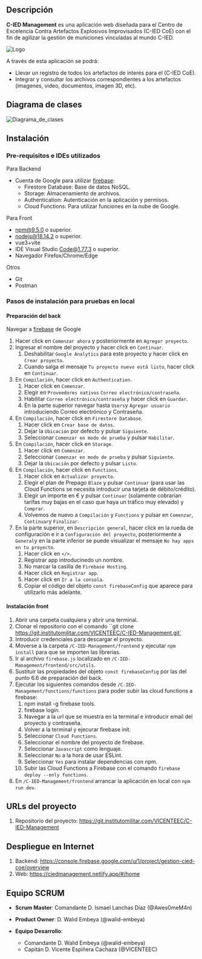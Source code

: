 ## Descripción

**C-IED Management** es una aplicación web diseñada para el Centro de Excelencia Contra Artefactos Explosivos Improvisados (C-IED CoE) con el fin de agilizar la gestión de municiones vinculadas al mundo C-IED.

![Logo](https://git.institutomilitar.com/VICENTEEC/C-IED-Management/-/wikis/imagenes/LOGO%20CIED%20MANAGEMENT80.jpg)

A través de esta aplicación se podrá:

+ Llevar un registro de todos los artefactos de interés para el (C-IED CoE).
+ Integrar y consultar los archivos correspondientes a los artefactos (imagenes, video, documentos, imagen 3D, etc).

## Diagrama de clases

![Diagrama_de_clases](https://git.institutomilitar.com/VICENTEEC/C-IED-Management/-/wikis/diagramas/diag_clase_COE.png)

## Instalación

### Pre-requisitos e IDEs utilizados

Para Backend

- Cuenta de Google para utilizar [firebase](https://console.firebase.google.com/u/1/):
  - Firestore Database: Base de datos NoSQL.
  - Storage: Almacenamiento de archivos.
  - Authentication: Autenticación en la aplicación y permisos.
  - Cloud Functions: Para utilizar funciones en la nube de Google.

Para Front

- npm@9.5.0 o superior.
- nodejs@18.14.2 o superior.
- vue3+vite
- IDE Visual Studio Code@1.77.3 o superior.
- Navegador Firefox/Chrome/Edge

Otros

- Git
- Postman

### Pasos de instalación para pruebas en local

#### Preparación del back

Navegar a [firebase](https://firebase.google.com/products-build?hl=es) de Google

1. Hacer click en `Comenzar ahora` y posteriormente en `Agregar proyecto`.
2. Ingresar el nombre del proyecto y hacer click en `Continuar`.
   1. Deshabilitar `Google Analytics` para este proyecto y hacer click en `Crear proyecto`.
   2. Cuando salga el mensaje `Tu proyecto nuevo está listo`, hacer click en `Continuar`.
3. En `Compilación`, hacer click en `Authentication`.
   1. Hacer click en `Comenzar`.
   2. Elegir en `Proveedores nativos` `Correo electrónico/contraseña`.
   3. Habilitar `Correo electrónico/contraseña` y hacer click en `Guardar`.
   4. En la parte superior navegar hasta `Users`y `Agregar usuario` introduciendo Correo electrónico y Contraseña.
4. En `Compilación`, hacer click en `Firestore Database`.
   1. Hacer click en `Crear base de datos`.
   2. Dejar la `Ubicación` por defecto y pulsar `Siguiente`.
   3. Seleccionar `Comenzar en modo de prueba` y pulsar `Habilitar`.
5. En `Compilación`, hacer click en `Storage`.
   1. Hacer click en `Comenzar`.
   2. Seleccionar `Comenzar en modo de prueba` y pulsar `Siguiente`.
   3. Dejar la `Ubicación` por defecto y pulsar `Listo`.
5. En `Compilación`, hacer click en `Functions`.
   1. Hacer click en `Actualizar proyecto`.
   2. Elegir el plan de Prepago `Blaze` y pulsar `Continuar` (para usar las Cloud Functions se necesita introducir una tarjeta de débito/crédito).
   3. Elegir un importe en € y pulsar `Continuar` (solamente cobrarían tarifas muy bajas en el caso que haya un tráfico muy elevado) y `Comprar`.
   4. Volvemos de nuevo a `Compilación` y `Functions` y pulsar en `Comenzar`, `Continuar`y `Finalizar`.
6. En la parte superior, en `Descripción general`, hacer click en la rueda de configuración e ir a `Configuración del proyecto`, posteriormente a `General`y en la parte inferior se puede visualizar el mensaje `No hay apps en tu proyecto`. 
   1. Hacer click en `</>`.
   2. Registrar app introducinedo un nombre.
   3. No marcar la casilla de `Firebase Hosting`.
   4. Hacer click en `Registrar app`.
   5. Hacer click en `Ir a la consola`.
   6. Copiar el código del objeto `const firebaseConfig` que aparece para utilizarlo más adelante.


#### Instalación front

1. Abrir una carpeta cualquiera y abrir una terminal.
2. Clonar el repositorio con el comando ``git clone https://git.institutomilitar.com/VICENTEEC/C-IED-Management.git`
3. Introducir credenciales para descargar el proyecto.
4. Moverse a la carpeta `/C-IED-Management/frontend` y ejecutar `npm install` para que se importen las librerías.
5. Ir al archivo `firebase.js` localizado en `/C-IED-Management/frontend/src/utils`.
6. Sustituir las propiedades del objeto  `const firebaseConfig` por las del punto 6.6 de preparación del back.
7. Ejecutar los siguientes comandos desde `/C-IED-Management/functions/functions` para poder subir las cloud functions a firebase:
   1. npm install -g firebase tools.
   2. firebase login.
   3. Navegar a la url que se muestra en la terminal e introducir email del proyecto y contraseña.
   4. Volver a la terminal y ejecurar firebase init.
   5. Seleccionar `Cloud Functions`.
   6. Seleccionar el nombre del proyecto de firebase.
   7. Seleccionar `Javascript` como lenguaje.
   8. Seleccionar `No` a la hora de usar ESLint.
   9. Seleccionar `Yes` para instalar dependencias con npm.
   10. Subir las Cloud Functions a Firebase con el comando `firebase deploy --only functions`.
8. En `/C-IED-Management/frontend` arrancar la aplicación en local con `npm run dev`.

## URLs del proyecto
  1. Repositorio del proyecto: https://git.institutomilitar.com/VICENTEEC/C-IED-Management

## Despliegue en Internet
  1. Backend: https://console.firebase.google.com/u/1/project/gestion-cied-coe/overview
  2. Web: https://ciedmanagement.netlify.app/#/home

## Equipo SCRUM

- **Scrum Master**: Comandante D. Ismael Lanchas Díaz (@Awes0meM4n)

- **Product Owner**: D. Walid Embeya (@walid-embeya)

- **Equipo Desarrollo**:
  - Comandante D. Walid Embeya (@walid-embeya) 
  - Capitán D. Vicente Espiñera Cachaza (@VICENTEEC)


